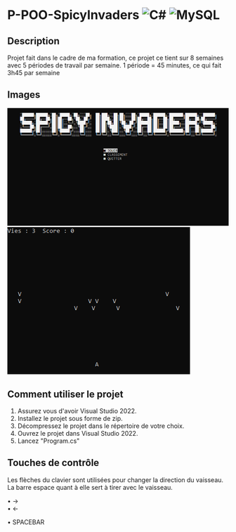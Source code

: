 # P-POO-SpicyInvaders ![C#](https://img.shields.io/badge/c%23-%23239120.svg?style=for-the-badge&logo=c-sharp&logoColor=white) ![MySQL](https://img.shields.io/badge/mysql-%2300f.svg?style=for-the-badge&logo=mysql&logoColor=white)

## Description 
Projet fait dans le cadre de ma formation, ce projet ce tient sur 8 semaines avec 5 périodes de travail par semaine.
1 période = 45 minutes, ce qui fait 3h45 par semaine

## Images
<img src="https://github.com/estebanstb/P-POO-SpicyInvaders/blob/main/screenshots/mainMenuSpicyInvaders.png"></img>
<img src="https://github.com/estebanstb/P-POO-SpicyInvaders/blob/main/screenshots/gameRunningSpicyInvaders.png"></img>

## Comment utiliser le projet
1) Assurez vous d'avoir Visual Studio 2022.
2) Installez le projet sous forme de zip.
3) Décompressez le projet dans le répertoire de votre choix.
4) Ouvrez le projet dans Visual Studio 2022.
5) Lancez "Program.cs"

## Touches de contrôle
Les flèches du clavier sont utilisées pour changer la direction du vaisseau.
La barre espace quant à elle sert à tirer avec le vaisseau.

  • →  
  • ← 
  
  • SPACEBAR
  
  
